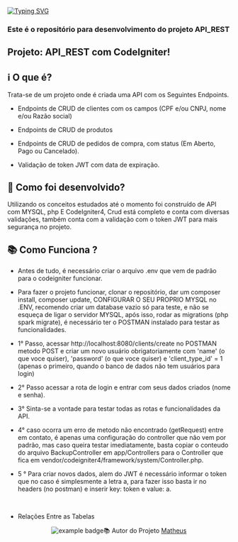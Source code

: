 
[![Typing SVG](https://readme-typing-svg.herokuapp.com/?lines=Welcome+To+My+GitHub;Project+API_REST+Author+Matheus;Please+Feel+Free+To+Contact+Me)](https://git.io/typing-svg)

### Este é o repositório para desenvolvimento do projeto API_REST

## Projeto: API_REST com CodeIgniter!

## ℹ️ O que é?

Trata-se de um projeto onde é criada uma API com os Seguintes Endpoints.
- Endpoints de CRUD de clientes com os campos (CPF e/ou CNPJ, nome e/ou Razão social)

- Endpoints de CRUD de produtos

- Endpoints de CRUD de pedidos de compra, com status (Em Aberto, Pago ou Cancelado).

- Validação de token JWT com data de expiração.

## 🔧 Como foi desenvolvido? 
Utilizando os conceitos estudados até o momento foi construído de API com MYSQL, php E CodeIgniter4, Crud está completo e conta com diversas validações, também conta com a validação com o token JWT para mais segurança no projeto.


## 📚 Como Funciona ?

- Antes de tudo, é necessário criar o arquivo .env que vem de padrão para o codeigniter funcionar.

- Para fazer o projeto funcionar, clonar o repositório, dar um composer install, composer update, CONFIGURAR O SEU PROPRIO MYSQL no .ENV, recomendo criar um database vazio só para teste, e não se esqueça de ligar o servidor MYSQL, após isso, rodar as migrations (php spark migrate), é necessário ter o POSTMAN instalado para testar as funcionalidades.

- 1° Passo, acessar http://localhost:8080/clients/create no POSTMAN metodo POST e criar um novo usuário obrigatoriamente com 'name' (o que voce quiser), 'password' (o que voce quiser) e 'client_type_id' = 1 (apenas o primeiro, quando o banco de dados não tem usuários para login)

- 2° Passo acessar a rota de login e entrar com seus dados criados (nome e senha).

- 3° Sinta-se a vontade para testar todas as rotas e funcionalidades da API.

- 4° caso ocorra um erro de metodo não encontrado (getRequest) entre em contato, é apenas uma configuração do controller que não vem por padrão, mas caso queira testar imediatamente, basta copiar o conteudo do arquivo BackupController em app/Controllers para o Controller que fica em vendor/codeigniter4/framework/system/Controller.php.

- 5 ° Para criar novos dados, alem do JWT é necessário informar o token que no caso é simplesmente a letra a, para fazer isso basta ir no headers (no postman) e inserir key: token e value: a.
<br/>

- Relações Entre as Tabelas

<p align="center">
     <img src="https://i.postimg.cc/PJCNHq0h/Relacoes-Entre-As-Tabelas.png[Relacoes-Entre-As-Tabelas.png](https://postimg.cc/q6dpXpkZ)"  alt="example badge" style="vertical-align:top margin:6px 4px>
</p>

<br/><br/><br/><br/><br/><br/><br/>

## 📚 Autor do Projeto [Matheus](https://www.linkedin.com/in/matheussan/)

